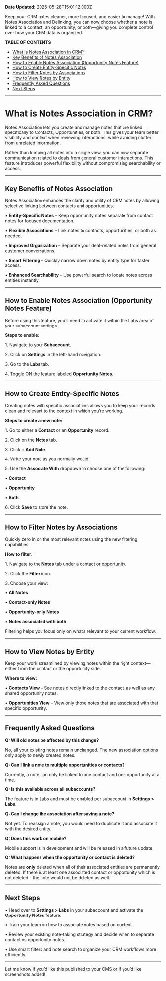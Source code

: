 **Date Updated:** 2025-05-28T15:01:12.000Z
  
  
Keep your CRM notes cleaner, more focused, and easier to manage! With Notes Association and Delinking, you can now choose whether a note is linked to a contact, an opportunity, or both—giving you complete control over how your CRM data is organized.

  
**TABLE OF CONTENTS**

* [What is Notes Association in CRM?](#What-is-Notes-Association-in-CRM?)
* [Key Benefits of Notes Association](#Key-Benefits-of-Notes-Association)
* [How to Enable Notes Association (Opportunity Notes Feature)](#How-to-Enable-Notes-Association-%28Opportunity-Notes-Feature%29)
* [How to Create Entity-Specific Notes](#How-to-Create-Entity-Specific-Notes)
* [How to Filter Notes by Associations](#How-to-Filter-Notes-by-Associations)
* [How to View Notes by Entity](#How-to-View-Notes-by-Entity)
* [Frequently Asked Questions](#Frequently-Asked-Questions)
* [Next Steps](#Next-Steps)

---

# **What is Notes Association in CRM?**

  
Notes Association lets you create and manage notes that are linked specifically to Contacts, Opportunities, or both. This gives your team better visibility and context when reviewing interactions, while avoiding clutter from unrelated information.

  
Rather than lumping all notes into a single view, you can now separate communication related to deals from general customer interactions. This feature introduces powerful flexibility without compromising searchability or access.

  
---

## **Key Benefits of Notes Association**

  
Notes Association enhances the clarity and utility of CRM notes by allowing selective linking between contacts and opportunities.

 • **Entity-Specific Notes** – Keep opportunity notes separate from contact notes for focused documentation.

 • **Flexible Associations** – Link notes to contacts, opportunities, or both as needed.

 • **Improved Organization** – Separate your deal-related notes from general customer conversations.

 • **Smart Filtering** – Quickly narrow down notes by entity type for faster access.

 • **Enhanced Searchability** – Use powerful search to locate notes across entities instantly.

---

## **How to Enable Notes Association (Opportunity Notes Feature)**

  
Before using this feature, you’ll need to activate it within the Labs area of your subaccount settings.

  
**Steps to enable:**

 1\. Navigate to your **Subaccount**.

 2\. Click on **Settings** in the left-hand navigation.

 3\. Go to the **Labs** tab.

 4\. Toggle ON the feature labeled **Opportunity Notes**.

  
---

## **How to Create Entity-Specific Notes**

  
Creating notes with specific associations allows you to keep your records clean and relevant to the context in which you’re working.

  
**Steps to create a new note:**

 1\. Go to either a **Contact** or an **Opportunity** record.

 2\. Click on the   **Notes** tab.

 3\. Click **\+ Add Note**.

 4\. Write your note as you normally would.

 5\. Use the **Associate With** dropdown to choose one of the following:

 • **Contact**

 • **Opportunity**

 • **Both**

 6\. Click **Save** to store the note.

  
---

## **How to Filter Notes by Associations**

  
Quickly zero in on the most relevant notes using the new filtering capabilities.

  
**How to filter:**

 1\. Navigate to the **Notes** tab under a contact or opportunity.

 2\. Click the **Filter** icon.

 3\. Choose your view:

 • **All Notes**

 • **Contact-only Notes**

 • **Opportunity-only Notes**

 • **Notes associated with both**

  
Filtering helps you focus only on what’s relevant to your current workflow.

  
---

## **How to View Notes by Entity**

  
Keep your work streamlined by viewing notes within the right context—either from the contact or the opportunity side.

  
**Where to view:**

 • **Contacts View** – See notes directly linked to the contact, as well as any shared opportunity notes.

 • **Opportunities View** – View only those notes that are associated with that specific opportunity.

  
---

## **Frequently Asked Questions**

  
**Q: Will old notes be affected by this change?**

No, all your existing notes remain unchanged. The new association options only apply to newly created notes.

  
**Q: Can I link a note to multiple opportunities or contacts?**

Currently, a note can only be linked to one contact and one opportunity at a time.

  
**Q: Is this available across all subaccounts?**

The feature is in Labs and must be enabled per subaccount in **Settings > Labs**.

  
**Q: Can I change the association after saving a note?**

Not yet. To reassign a note, you would need to duplicate it and associate it with the desired entity.

  
**Q: Does this work on mobile?**

Mobile support is in development and will be released in a future update.

  
**Q: What happens when the opportunity or contact is deleted?**

Notes are **only** deleted when all of their associated entities are permanently deleted. If there is at least one associated contact or opportunity which is not deleted - the note would not be deleted as well. 

  
---

## **Next Steps**

 • Head over to **Settings > Labs** in your subaccount and activate the **Opportunity Notes** feature.

 • Train your team on how to associate notes based on context.

 • Review your existing note-taking strategy and decide when to separate contact vs opportunity notes.

 • Use smart filters and note search to organize your CRM workflows more efficiently.

---

Let me know if you’d like this published to your CMS or if you’d like screenshots added!